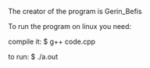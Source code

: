 



The creator of the program is Gerin_Befis

To run the program on linux you need:

compile it:
$ g++ code.cpp

to run:
$ ./a.out
